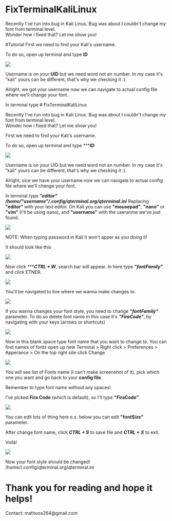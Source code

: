 # FixTerminalKaliLinux

Recently I've run into bug in Kali Linux. Bug was about I couldn't change my font from terminal level. <br>
Wonder how i fixed that? Let me show you!

#Tutorial
First we need to find your Kali's username.

To do so, open up terminal and type **ID**

<img src="img/id.png">

Username is on your **UID** but we need word not an number. In my case it's "kali" yours can be different, that's why we checking it :).

Alright, we got your username now we can navigate to actual config file where we'll change your font.

In terminal type # FixTerminalKaliLinux

Recently I've run into bug in Kali Linux. Bug was about I couldn't change my font from terminal level. <br>
Wonder how i fixed that? Let me show you!

First we need to find your Kali's username.

To do so, open up terminal and type ******ID***

<img src="img/id.png">

Username is on your UID but we need word not an number. In my case it's "kali" yours can be different, that's why we checking it :).

Alright, sice we have your username now we can navigate to actual config file where we'll change your font.

In terminal type ***"editor" /home/"username"/.config/qterminal.org/qterminal.ini***
Replacing **"editor"** with your text editor. On Kali you can use **"mousepad"**, **"nano"** or  **"vim"** (I'll be using nano),
and **"username"** with the useranme we've just found.

<img src="img/command.png">

NOTE: When typing password in Kali it won't apper as you doing it!

It should look like this

<img src="img/config.png">

Now click ******CTRL + W***, search bar will appear.
In here type ***"fontFamily"*** and click ETNER.

<img src="img/search.png">

You'll be navigated to line where we wanna make changes to.

<img src="img/line.png">

If you wanna changes your font style, you need to change ***"fontFamily"*** parameter. 
To do so delete font name in this case it's ***"FiraCode"***, by navigating with your keys (arrows or shortcuts)

<img src="img/editing.png">

Now in this blank space type font name that you want to change to.
You can find names of fonts open up new Terminal > Right click > Preferences > Apperance > On the top right site click Change

<img src="img/navigate.png">

You will see list of Fonts name (I can't make screenshot of it), pick which one you want and go back to your **config file**.

Remember to type font name without any spaces!

I've picked **Fira Code** (which is default), so I'll type **"FiraCode"**. 

<img src="img/type.png">

You can edit lots of thing here e.x. below you can edit **"fontSize"** parameter.

After change font name, click ***CTRL + S*** to save file and ***CTRL + X*** to exit.

Voilà! 

<img src="img/voilà.png">

Now your font style should be changed!<editor> /home/<username>/.config/qterminal.org/qterminal.ini

<h1>Thank you for reading and hope it helps!</h1>
  Contact: mathoos264@gmail.com
  
